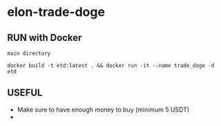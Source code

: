 # elon-trade-doge

## RUN with Docker

```shell script
main directory

docker build -t etd:latest . && docker run -it --name trade_doge -d etd
```

## USEFUL
- Make sure to have enough money to buy (minimum 5 USDT)
- 
